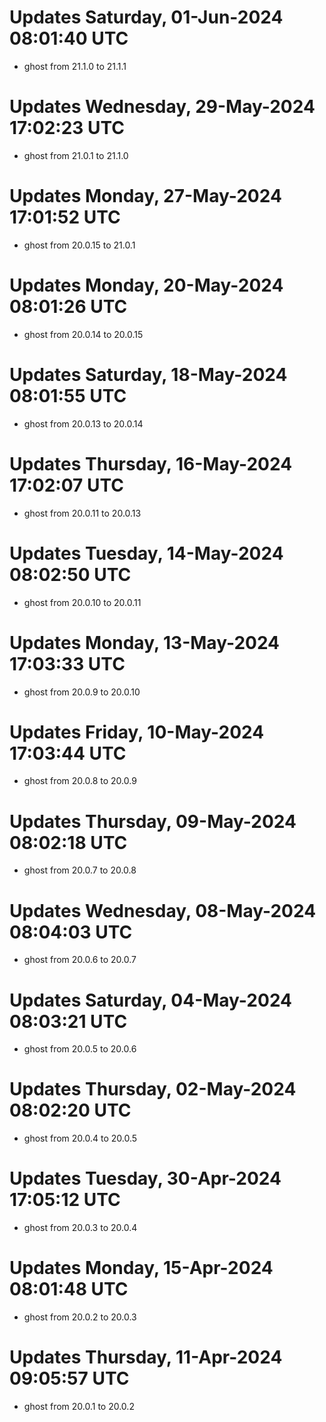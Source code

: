 # Updates Saturday, 01-Jun-2024 08:01:40 UTC
- ghost from 21.1.0 to 21.1.1

# Updates Wednesday, 29-May-2024 17:02:23 UTC
- ghost from 21.0.1 to 21.1.0

# Updates Monday, 27-May-2024 17:01:52 UTC
- ghost from 20.0.15 to 21.0.1

# Updates Monday, 20-May-2024 08:01:26 UTC
- ghost from 20.0.14 to 20.0.15

# Updates Saturday, 18-May-2024 08:01:55 UTC
- ghost from 20.0.13 to 20.0.14

# Updates Thursday, 16-May-2024 17:02:07 UTC
- ghost from 20.0.11 to 20.0.13

# Updates Tuesday, 14-May-2024 08:02:50 UTC
- ghost from 20.0.10 to 20.0.11

# Updates Monday, 13-May-2024 17:03:33 UTC
- ghost from 20.0.9 to 20.0.10

# Updates Friday, 10-May-2024 17:03:44 UTC
- ghost from 20.0.8 to 20.0.9

# Updates Thursday, 09-May-2024 08:02:18 UTC
- ghost from 20.0.7 to 20.0.8

# Updates Wednesday, 08-May-2024 08:04:03 UTC
- ghost from 20.0.6 to 20.0.7

# Updates Saturday, 04-May-2024 08:03:21 UTC
- ghost from 20.0.5 to 20.0.6

# Updates Thursday, 02-May-2024 08:02:20 UTC
- ghost from 20.0.4 to 20.0.5

# Updates Tuesday, 30-Apr-2024 17:05:12 UTC
- ghost from 20.0.3 to 20.0.4

# Updates Monday, 15-Apr-2024 08:01:48 UTC
- ghost from 20.0.2 to 20.0.3

# Updates Thursday, 11-Apr-2024 09:05:57 UTC
- ghost from 20.0.1 to 20.0.2


